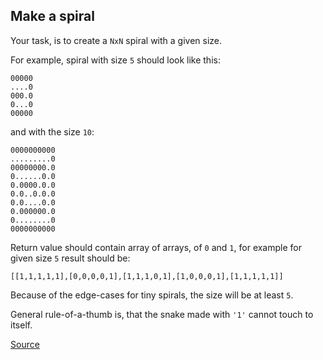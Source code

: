 ## Make a spiral

Your task, is to create a `NxN` spiral with a given size.

For example, spiral with size `5` should look like this:

```text
00000
....0
000.0
0...0
00000
```

and with the size `10`:

```text
0000000000
.........0
00000000.0
0......0.0
0.0000.0.0
0.0..0.0.0
0.0....0.0
0.000000.0
0........0
0000000000
```

Return value should contain array of arrays, of `0` and `1`, for example for given size `5` result should be:

```text
[[1,1,1,1,1],[0,0,0,0,1],[1,1,1,0,1],[1,0,0,0,1],[1,1,1,1,1]]

```

Because of the edge-cases for tiny spirals, the size will be at least `5`.

General rule-of-a-thumb is, that the snake made with `'1'` cannot touch to itself.

[Source](https://www.codewars.com/kata/534e01fbbb17187c7e0000c6/train/python)